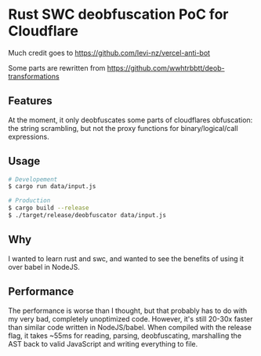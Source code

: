 # Rust SWC deobfuscation PoC for Cloudflare

Much credit goes to https://github.com/levi-nz/vercel-anti-bot

Some parts are rewritten from https://github.com/wwhtrbbtt/deob-transformations

## Features

At the moment, it only deobfuscates some parts of cloudflares obfuscation: the string scrambling, but not the proxy functions for binary/logical/call expressions.

## Usage

```sh
# Developement
$ cargo run data/input.js

# Production
$ cargo build --release
$ ./target/release/deobfuscator data/input.js
```

## Why

I wanted to learn rust and swc, and wanted to see the benefits of using it over babel in NodeJS.

## Performance

The performance is worse than I thought, but that probably has to do with my very bad, completely unoptimized code. However, it's still 20-30x faster than similar code written in NodeJS/babel.
When compiled with the release flag, it takes ~55ms for reading, parsing, deobfuscating, marshalling the AST back to valid JavaScript and writing everything to file.
